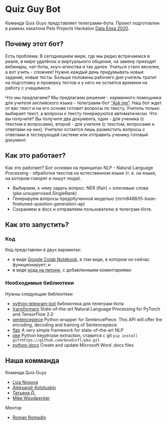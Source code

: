 # Quiz Guy Bot
Команда Quis Guys представляет телеграмм-бота. Проект подготовлен в рамках хакатона Pets Projects Hackaton [Data Ёлка 2020](https://ods.ai/competitions/pet_projects_2020).

## Почему этот бот?
Есть проблема: В сегодняшнем мире, где мы редко встречаемся в реале, в мире удалёнок и виртуального общения, на замену приходят вебинары, чат-боты, коуч-агенства и так далее. Учиться стало веселее, а вот учить - сложнее! Нужно каждый день придумывать новые задания, новые тесты. Больше половины рабочего дня учитель тратит на подготовку и проверку тестов и у него не остается времени на работу с учащимися.

Что мы предлагаем? Мы предлагаем решение - карманного помощника для учителя английского языка - телеграмм-бот [“Ask me”](https://t.me/QuizGuyBot). Наш бот ждет от вас текст и на его основе готовит вопросы по тексту. Учитель только выбирает текст, а вопросы к тексту генерируются автоматически. 
Что вы получите? Вы получите два документа, один - для ученика (с текстом и вопросами), второй - для учителя (с текстом, вопросами и ответами на них). Учителю остается лишь разместить вопросы с ответами в тестирующей системе или отправить ученику готовый документ.

## Как это работает?
Как это работает? Бот основан на принципах NLP - Natural Language Processing - обработка текстов на естественном языке (т. е. на языке, на котором говорят и пишут люди).
* Выбираем, к чему задать вопрос: NER (flair) + ключевые слова (pke.unsupervised.SingleRank)
* Генерируем вопросы  предобученной моделью (mrm8488/t5-base-finetuned-question-generation-ap)
* Сохраняем в docx и отправляем пользователю в телеграм-боте.

## Как это запустить?
### Код 
Код представлен в двух вариантах: 
* в виде [Google Colab Notebook](https://github.com/JznZblznl/Quiz-guys-bot/blob/main/QuizGuysBot_v0.ipynb), в том виде, в котором он сейчас функционирует; и 
* в виде [кода на питоне](https://github.com/JznZblznl/Quiz-guys-bot/blob/main/bot.py), с добавленными коментариями

### Необходимые библиотеки
Нужны следующие библиотеки
* [python-telegram-bot](https://pypi.org/project/python-telegram-bot/) библиотека для телеграм-бота
* [transformers](https://pypi.org/project/transformers/) State-of-the-art Natural Language Processing for PyTorch and TensorFlow 2.0
* [sentencepiece](https://pypi.org/project/sentencepiece/) Python wrapper for SentencePiece. This API will offer the encoding, decoding and training of Sentencepiece.
* [flair](https://pypi.org/project/flair/) A very simple framework for state-of-the-art NLP
* [pke](https://github.com/boudinfl/pke) Python keyphrase extraction, ставится с git ```pip install git+https://github.com/boudinfl/pke.git```
* [python-docx](https://pypi.org/project/python-docx-1/) Create and update Microsoft Word .docx files

## Наша комманда
Команда Quis Guys 
* [Liza Nosova](https://t.me/lizavet_nosova)
* [Aleksandr Kolotuskin](https://t.me/tenj1n)
* [Татьяна Д.](https://t.me/toph_b)
* [Mike Woodpecker](https://t.me/voodoo_woodpecker)

Ментор
* [Roman Romadin](https://t.me/RomanRomadin)
